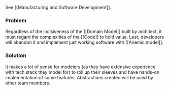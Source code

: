 See [[Manufacturing and Software Development]].

### Problem
Regardless of the incisiveness of the [[Domain Model]] built by architect, it must regard the complexities of the [[Code]] to hold value. Lest, developers will abandon it and implement just working software with [[Anemic model]].

### Solution
It makes a lot of sense for modelers (as they have extensive experience with tech stack they model for) to roll up their sleeves and have hands-on implementation of some features. Abstractions created will be used by other team members.

